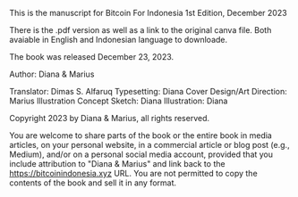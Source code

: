 This is the manuscript for Bitcoin For Indonesia
1st Edition, December 2023

There is the .pdf version as well as a link to the original canva file. Both avaiable in English and Indonesian language to downloade.

The book was released December 23, 2023. 

Author: Diana & Marius 

Translator: Dimas S. Alfaruq
Typesetting: Diana 
Cover Design/Art Direction: Marius
Illustration Concept Sketch: Diana
Illustration: Diana

Copyright 2023 by Diana & Marius, all rights reserved.

You are welcome to share parts of the book or the entire book in media articles, on your personal website, in a commercial article or blog post (e.g., Medium), and/or on a personal social media account, provided that you include attribution to "Diana & Marius" and link back to the https://bitcoinindonesia.xyz URL. You are not permitted to copy the contents of the book and sell it in any format.
